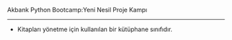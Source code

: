 Akbank Python Bootcamp:Yeni Nesil Proje Kampı

***
* Kitapları yönetme için kullanılan bir kütüphane sınıfıdır.

